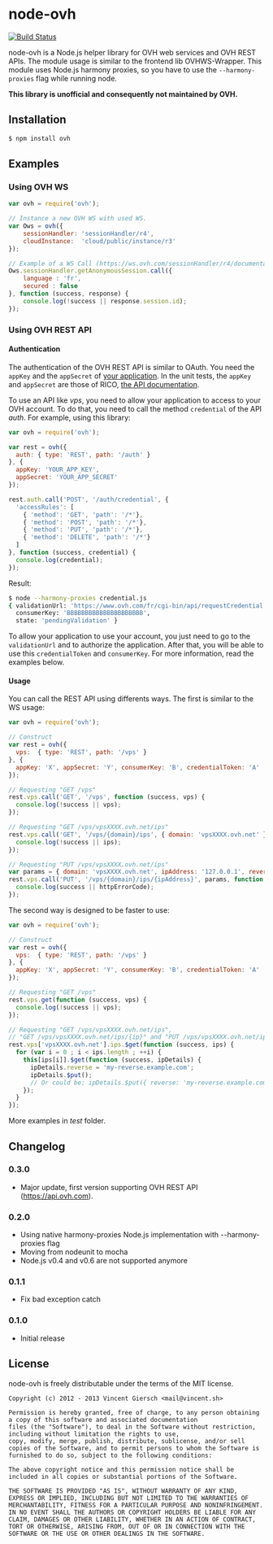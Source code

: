 node-ovh
========

[![Build Status](https://secure.travis-ci.org/gierschv/node-ovh.png)](http://travis-ci.org/gierschv/node-ovh)

node-ovh is a Node.js helper library for OVH web services and OVH REST APIs.
The module usage is similar to the frontend lib OVHWS-Wrapper.
This module uses Node.js harmony proxies, so you have to use the `--harmony-proxies` flag while running node.

**This library is unofficial and consequently not maintained by OVH.**

Installation
------------

```javascript
$ npm install ovh
```

Examples
--------

### Using OVH WS

```javascript
var ovh = require('ovh');

// Instance a new OVH WS with used WS.
var Ows = ovh({
    sessionHandler: 'sessionHandler/r4',
    cloudInstance:  'cloud/public/instance/r3'
});

// Example of a WS Call (https://ws.ovh.com/sessionHandler/r4/documentation.html)
Ows.sessionHandler.getAnonymousSession.call({
    language : 'fr',
    secured : false
}, function (success, response) {
    console.log(!success || response.session.id);
});
```

### Using OVH REST API

#### Authentication
The authentication of the OVH REST API is similar to OAuth. You need the `appKey`
and the `appSecret` of [your application](https://www.ovh.com/fr/cgi-bin/api/createApplication.cgi).
In the unit tests, the `appKey` and `appSecret` are those of RICO, [the API documentation](https://api.ovh.com).

To use an API like *vps*, you need to allow your application to access to your OVH account.
To do that, you need to call the method `credential` of the API *auth*. For example, using this library:

```javascript
var ovh = require('ovh');

var rest = ovh({
  auth: { type: 'REST', path: '/auth' }
}, {
  appKey: 'YOUR_APP_KEY',
  appSecret: 'YOUR_APP_SECRET'
});

rest.auth.call('POST', '/auth/credential', {
  'accessRules': [
    { 'method': 'GET', 'path': '/*'},
    { 'method': 'POST', 'path': '/*'},
    { 'method': 'PUT', 'path': '/*'},
    { 'method': 'DELETE', 'path': '/*'}
  ]
}, function (success, credential) {
  console.log(credential);
});
```

Result:

```bash
$ node --harmony-proxies credential.js
{ validationUrl: 'https://www.ovh.com/fr/cgi-bin/api/requestCredential.cgi?credentialToken=AAAAAAAAAAAAAAAAAAAAAAAAAA',
  consumerKey: 'BBBBBBBBBBBBBBBBBBBBB',
  state: 'pendingValidation' }
```

To allow your application to use your account, you just need to go to the `validationUrl` and to authorize the application.
After that, you will be able to use this `credentialToken` and `consumerKey`. For more information, read the examples below.

#### Usage
You can call the REST API using differents ways. The first is similar to the WS usage:

```javascript
var ovh = require('ovh');

// Construct
var rest = ovh({
  vps:  { type: 'REST', path: '/vps' }
}, {
  appKey: 'X', appSecret: 'Y', consumerKey: 'B', credentialToken: 'A'
});

// Requesting "GET /vps"
rest.vps.call('GET', '/vps', function (success, vps) {
  console.log(!success || vps);
});

// Requesting "GET /vps/vpsXXXX.ovh.net/ips"
rest.vps.call('GET', '/vps/{domain}/ips', { domain: 'vpsXXXX.ovh.net' }, function (success, ips) {
  console.log(!success || ips);
});

// Requesting "PUT /vps/vpsXXXX.ovh.net/ips"
var params = { domain: 'vpsXXXX.ovh.net', ipAddress: '127.0.0.1', reverse: 'vpsXXXX.ovh.net' };
rest.vps.call('PUT', '/vps/{domain}/ips/{ipAddress}', params, function (success, httpErrorCode) {
  console.log(success || httpErrorCode);
});
```

The second way is designed to be faster to use:

```javascript
var ovh = require('ovh');

// Construct
var rest = ovh({
  vps:  { type: 'REST', path: '/vps' }
}, {
  appKey: 'X', appSecret: 'Y', consumerKey: 'B', credentialToken: 'A'
});

// Requesting "GET /vps"
rest.vps.get(function (success, vps) {
  console.log(!success || vps);
});

// Requesting "GET /vps/vpsXXXX.ovh.net/ips",
// "GET /vps/vpsXXXX.ovh.net/ips/{ip}" and "PUT /vps/vpsXXXX.ovh.net/ips/{ip}" for each IP
rest.vps['vpsXXXX.ovh.net'].ips.$get(function (success, ips) {
  for (var i = 0 ; i < ips.length ; ++i) {
    this[ips[i]].$get(function (success, ipDetails) {
      ipDetails.reverse = 'my-reverse.example.com';
      ipDetails.$put();
      // Or could be: ipDetails.$put({ reverse: 'my-reverse.example.com' });
    });
  }
});

```

More examples in *test* folder.

Changelog
---------

### 0.3.0

* Major update, first version supporting OVH REST API (https://api.ovh.com).

### 0.2.0

* Using native harmony-proxies Node.js implementation with --harmony-proxies flag
* Moving from nodeunit to mocha
* Node.js v0.4 and v0.6 are not supported anymore

### 0.1.1

* Fix bad exception catch

### 0.1.0

* Initial release

License
-------

node-ovh is freely distributable under the terms of the MIT license.

```
Copyright (c) 2012 - 2013 Vincent Giersch <mail@vincent.sh>

Permission is hereby granted, free of charge, to any person obtaining a copy of this software and associated documentation
files (the "Software"), to deal in the Software without restriction, including without limitation the rights to use,
copy, modify, merge, publish, distribute, sublicense, and/or sell copies of the Software, and to permit persons to whom the Software is furnished to do so, subject to the following conditions:

The above copyright notice and this permission notice shall be included in all copies or substantial portions of the Software.

THE SOFTWARE IS PROVIDED "AS IS", WITHOUT WARRANTY OF ANY KIND, EXPRESS OR IMPLIED, INCLUDING BUT NOT LIMITED TO THE WARRANTIES OF MERCHANTABILITY, FITNESS FOR A PARTICULAR PURPOSE AND NONINFRINGEMENT. IN NO EVENT SHALL THE AUTHORS OR COPYRIGHT HOLDERS BE LIABLE FOR ANY CLAIM, DAMAGES OR OTHER LIABILITY, WHETHER IN AN ACTION OF CONTRACT, TORT OR OTHERWISE, ARISING FROM, OUT OF OR IN CONNECTION WITH THE SOFTWARE OR THE USE OR OTHER DEALINGS IN THE SOFTWARE.
```
